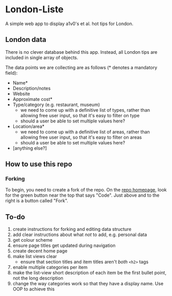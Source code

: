 # London-Liste

A simple web app to display a1v0's et al. hot tips for London.

## London data

There is no clever database behind this app. Instead, all London tips are included in single array of objects.

The data points we are collecting are as follows (\* denotes a mandatory field):

- Name\*
- Description/notes
- Website
- Approximate cost\*
- Type/category (e.g. restaurant, museum)
  - we need to come up with a definitive list of types, rather than allowing free user input, so that it's easy to filter on type
  - should a user be able to set multiple values here?
- Location/area\*
  - we need to come up with a definitive list of areas, rather than allowing free user input, so that it's easy to filter on areas
  - should a user be able to set multiple values here?
- [anything else?]

## How to use this repo

### Forking

To begin, you need to create a fork of the repo. On the [repo homepage](https://github.com/a1v0/london-liste), look for the green button near the top that says "Code". Just above and to the right is a button called "Fork".

## To-do

1. create instructions for forking and editing data structure
2. add clear instructions about what _not_ to add, e.g. personal data
3. get colour scheme
4. ensure page titles get updated during navigation
5. create decent home page
6. make list views clear
    - ensure that section titles and item titles aren't _both_ `<h2>` tags
7. enable multiple categories per item
8. make the list-view short description of each item be the first bullet point, not the long description
9. change the way categories work so that they have a display name. Use OOP to achieve this
